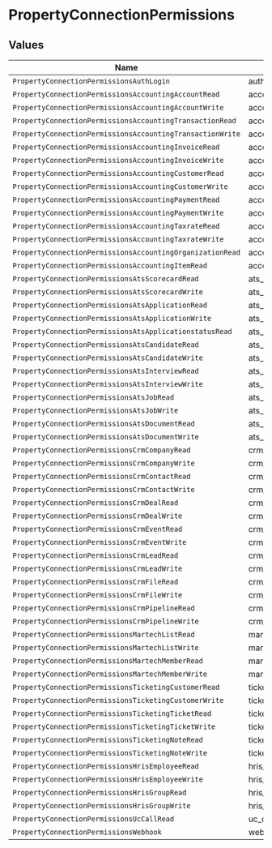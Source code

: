 # PropertyConnectionPermissions


## Values

| Name                                                      | Value                                                     |
| --------------------------------------------------------- | --------------------------------------------------------- |
| `PropertyConnectionPermissionsAuthLogin`                  | auth_login                                                |
| `PropertyConnectionPermissionsAccountingAccountRead`      | accounting_account_read                                   |
| `PropertyConnectionPermissionsAccountingAccountWrite`     | accounting_account_write                                  |
| `PropertyConnectionPermissionsAccountingTransactionRead`  | accounting_transaction_read                               |
| `PropertyConnectionPermissionsAccountingTransactionWrite` | accounting_transaction_write                              |
| `PropertyConnectionPermissionsAccountingInvoiceRead`      | accounting_invoice_read                                   |
| `PropertyConnectionPermissionsAccountingInvoiceWrite`     | accounting_invoice_write                                  |
| `PropertyConnectionPermissionsAccountingCustomerRead`     | accounting_customer_read                                  |
| `PropertyConnectionPermissionsAccountingCustomerWrite`    | accounting_customer_write                                 |
| `PropertyConnectionPermissionsAccountingPaymentRead`      | accounting_payment_read                                   |
| `PropertyConnectionPermissionsAccountingPaymentWrite`     | accounting_payment_write                                  |
| `PropertyConnectionPermissionsAccountingTaxrateRead`      | accounting_taxrate_read                                   |
| `PropertyConnectionPermissionsAccountingTaxrateWrite`     | accounting_taxrate_write                                  |
| `PropertyConnectionPermissionsAccountingOrganizationRead` | accounting_organization_read                              |
| `PropertyConnectionPermissionsAccountingItemRead`         | accounting_item_read                                      |
| `PropertyConnectionPermissionsAtsScorecardRead`           | ats_scorecard_read                                        |
| `PropertyConnectionPermissionsAtsScorecardWrite`          | ats_scorecard_write                                       |
| `PropertyConnectionPermissionsAtsApplicationRead`         | ats_application_read                                      |
| `PropertyConnectionPermissionsAtsApplicationWrite`        | ats_application_write                                     |
| `PropertyConnectionPermissionsAtsApplicationstatusRead`   | ats_applicationstatus_read                                |
| `PropertyConnectionPermissionsAtsCandidateRead`           | ats_candidate_read                                        |
| `PropertyConnectionPermissionsAtsCandidateWrite`          | ats_candidate_write                                       |
| `PropertyConnectionPermissionsAtsInterviewRead`           | ats_interview_read                                        |
| `PropertyConnectionPermissionsAtsInterviewWrite`          | ats_interview_write                                       |
| `PropertyConnectionPermissionsAtsJobRead`                 | ats_job_read                                              |
| `PropertyConnectionPermissionsAtsJobWrite`                | ats_job_write                                             |
| `PropertyConnectionPermissionsAtsDocumentRead`            | ats_document_read                                         |
| `PropertyConnectionPermissionsAtsDocumentWrite`           | ats_document_write                                        |
| `PropertyConnectionPermissionsCrmCompanyRead`             | crm_company_read                                          |
| `PropertyConnectionPermissionsCrmCompanyWrite`            | crm_company_write                                         |
| `PropertyConnectionPermissionsCrmContactRead`             | crm_contact_read                                          |
| `PropertyConnectionPermissionsCrmContactWrite`            | crm_contact_write                                         |
| `PropertyConnectionPermissionsCrmDealRead`                | crm_deal_read                                             |
| `PropertyConnectionPermissionsCrmDealWrite`               | crm_deal_write                                            |
| `PropertyConnectionPermissionsCrmEventRead`               | crm_event_read                                            |
| `PropertyConnectionPermissionsCrmEventWrite`              | crm_event_write                                           |
| `PropertyConnectionPermissionsCrmLeadRead`                | crm_lead_read                                             |
| `PropertyConnectionPermissionsCrmLeadWrite`               | crm_lead_write                                            |
| `PropertyConnectionPermissionsCrmFileRead`                | crm_file_read                                             |
| `PropertyConnectionPermissionsCrmFileWrite`               | crm_file_write                                            |
| `PropertyConnectionPermissionsCrmPipelineRead`            | crm_pipeline_read                                         |
| `PropertyConnectionPermissionsCrmPipelineWrite`           | crm_pipeline_write                                        |
| `PropertyConnectionPermissionsMartechListRead`            | martech_list_read                                         |
| `PropertyConnectionPermissionsMartechListWrite`           | martech_list_write                                        |
| `PropertyConnectionPermissionsMartechMemberRead`          | martech_member_read                                       |
| `PropertyConnectionPermissionsMartechMemberWrite`         | martech_member_write                                      |
| `PropertyConnectionPermissionsTicketingCustomerRead`      | ticketing_customer_read                                   |
| `PropertyConnectionPermissionsTicketingCustomerWrite`     | ticketing_customer_write                                  |
| `PropertyConnectionPermissionsTicketingTicketRead`        | ticketing_ticket_read                                     |
| `PropertyConnectionPermissionsTicketingTicketWrite`       | ticketing_ticket_write                                    |
| `PropertyConnectionPermissionsTicketingNoteRead`          | ticketing_note_read                                       |
| `PropertyConnectionPermissionsTicketingNoteWrite`         | ticketing_note_write                                      |
| `PropertyConnectionPermissionsHrisEmployeeRead`           | hris_employee_read                                        |
| `PropertyConnectionPermissionsHrisEmployeeWrite`          | hris_employee_write                                       |
| `PropertyConnectionPermissionsHrisGroupRead`              | hris_group_read                                           |
| `PropertyConnectionPermissionsHrisGroupWrite`             | hris_group_write                                          |
| `PropertyConnectionPermissionsUcCallRead`                 | uc_call_read                                              |
| `PropertyConnectionPermissionsWebhook`                    | webhook                                                   |